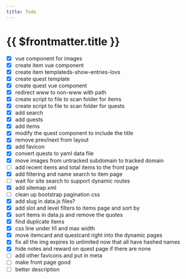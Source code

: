 ```yaml
---
title: Todo
---
```

# {{ $frontmatter.title }}

- [x] vue component for images
- [x] create item vue component
- [x] create item templateds-show-entries-lovs
- [x] create quest template
- [x] create quest vue component
- [x] redirect www to non-www with path
- [x] create script to file to scan folder for items
- [x] create script to file to scan folder for quests
- [x] add search
- [x] add quests
- [x] add items
- [x] modify the quest component to include the title
- [x] remove prev/next from layout
- [x] add favicon
- [x] convert quests to yaml data file
- [x] move images from untracked subdomain to tracked domain
- [ ] add recent items and total items to the front page
- [x] add filtering and name search to item page
- [ ] wait for site search to support dynamic routes
- [x] add sitemap.xml
- [ ] clean up bootstrap pagination css
- [x] add slug in data.js files?
- [x] add slot and level filters to items page and sort by
- [x] sort items in data.js and remove the quotes
- [x] find duplicate items
- [x] css line under h1 and max width
- [x] move itemcard and questcard right into the dynamic pages
- [x] fix all the img expires to unlimited now that all have hashed names
- [x] hide notes and reward on quest page if there are none
- [ ] add other favicons and put in meta
- [ ] make front page good
- [ ] better description
